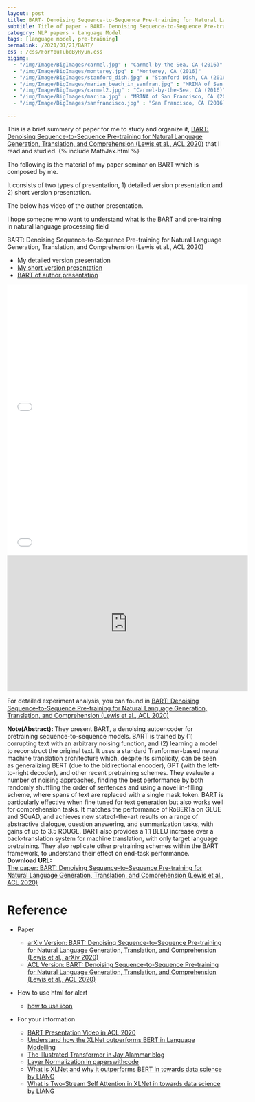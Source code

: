 ```yaml
---
layout: post
title: BART- Denoising Sequence-to-Sequence Pre-training for Natural Language Generation, Translation, and Comprehension
subtitle: Title of paper - BART- Denoising Sequence-to-Sequence Pre-training for Natural Language Generation, Translation, and Comprehension
category: NLP papers - Language Model
tags: [language model, pre-training]
permalink: /2021/01/21/BART/
css : /css/ForYouTubeByHyun.css
bigimg: 
  - "/img/Image/BigImages/carmel.jpg" : "Carmel-by-the-Sea, CA (2016)"
  - "/img/Image/BigImages/monterey.jpg" : "Monterey, CA (2016)"
  - "/img/Image/BigImages/stanford_dish.jpg" : "Stanford Dish, CA (2016)"
  - "/img/Image/BigImages/marian_beach_in_sanfran.jpg" : "MRINA of San Francisco, CA (2016)"
  - "/img/Image/BigImages/carmel2.jpg" : "Carmel-by-the-Sea, CA (2016)"
  - "/img/Image/BigImages/marina.jpg" : "MRINA of San Francisco, CA (2016)"
  - "/img/Image/BigImages/sanfrancisco.jpg" : "San Francisco, CA (2016)"
  
---
```


This is a brief summary of paper for me to study and organize it, [BART: Denoising Sequence-to-Sequence Pre-training for Natural Language Generation, Translation, and Comprehension (Lewis et al., ACL 2020)](https://www.aclweb.org/anthology/2020.acl-main.703/)
   that I read and studied. 
{% include MathJax.html %}


Tho following is the material of my paper seminar on BART which is composed by me.

It consists of two types of presentation, 1) detailed version presentation and 2) short version presentation. 

The below has video of the author presentation. 

I hope someone who want to understand what is the BART and pre-training in natural language processing field

<div id="tutorial-section">

  <div id="tutorial-title">BART: Denoising Sequence-to-Sequence Pre-training for Natural Language Generation, Translation, and Comprehension (Lewis et al., ACL 2020)</div>

  <ul class="nav nav-pills">
    <li class="active"><a data-toggle="tab" href="#detailed_version"></a>My detailed version presentation</li>
    <li><a data-toggle="tab" href="#short_version">My short version presentation</a></li>
    <li><a data-toggle="tab" href="#author_presentation_video"> BART of author presentation</a></li>
  </ul>

  <div class="tab-content">
    <div id="detailed_version" class="tab-pane fade in active">
      <iframe width="560" height="315" src="//www.slideshare.net/slideshow/embed_code/key/TOcOjh8EhDytf"  frameborder="0" allowfullscreen></iframe> 
    </div>
    <div id="short_version" class="tab-pane fade">
      <iframe width="560" height="315" src="//www.slideshare.net/slideshow/embed_code/key/eZSqyLGLn6u658" frameborder="0" allowfullscreen></iframe> 
    </div>
    <div id="author_presentation_video" class="tab-pane fade">
      <iframe width="560" height="315" src="https://slideslive.com/38929218/bart-denoising-sequencetosequence-pretraining-for-natural-language-generation-translation-and-comprehension" frameborder="0" allowfullscreen></iframe>
    </div>
  </div>
</div>
 
 
For detailed experiment analysis, you can found in [BART: Denoising Sequence-to-Sequence Pre-training for Natural Language Generation, Translation, and Comprehension (Lewis et al., ACL 2020)](https://www.aclweb.org/anthology/2020.acl-main.703/)
  
<div class="alert alert-info" role="alert"><i class="fa fa-info-circle"></i> <b>Note(Abstract): </b>
They present BART, a denoising autoencoder for pretraining sequence-to-sequence models. BART is trained by (1) corrupting text with an arbitrary noising function, and (2) learning a model to reconstruct the original text. It uses a standard Tranformer-based neural machine translation architecture which, despite its simplicity, can be seen as generalizing BERT (due to the bidirectional encoder), GPT (with the left-to-right decoder), and other recent pretraining schemes. They evaluate a number of noising approaches, finding the best performance by both randomly shuffling the order of sentences and using a novel in-filling scheme, where spans of text are replaced with a single mask token. BART is particularly effective when fine tuned for text generation but also works well for comprehension tasks. It matches the performance of RoBERTa on GLUE and SQuAD, and achieves new stateof-the-art results on a range of abstractive dialogue, question answering, and summarization tasks, with gains of up to 3.5 ROUGE. BART also provides a 1.1 BLEU increase over a back-translation system for machine translation, with only target language pretraining. They also replicate other pretraining schemes within the BART framework, to understand their effect on end-task performance.
</div>
    
<div class="alert alert-success" role="alert"><i class="fa fa-paperclip fa-lg"></i> <b>Download URL: </b><br>
  <a href="https://www.aclweb.org/anthology/2020.acl-main.703/">The paper:  BART: Denoising Sequence-to-Sequence Pre-training for Natural Language Generation, Translation, and Comprehension (Lewis et al., ACL 2020)</a>
</div>

# Reference 

- Paper 
  - [arXiv Version: BART: Denoising Sequence-to-Sequence Pre-training for Natural Language Generation, Translation, and Comprehension (Lewis et al., arXiv 2020)](https://arxiv.org/abs/1910.13461)
  - [ACL Version: BART: Denoising Sequence-to-Sequence Pre-training for Natural Language Generation, Translation, and Comprehension (Lewis et al., ACL 2020)](https://www.aclweb.org/anthology/2020.acl-main.703/)
  
- How to use html for alert
  - [how to use icon](http://idratherbewriting.com/documentation-theme-jekyll/mydoc_icons.html)
    
- For your information 
   - [BART Presentation Video in ACL 2020](https://slideslive.com/38929218/bart-denoising-sequencetosequence-pretraining-for-natural-language-generation-translation-and-comprehension)
   - [Understand how the XLNet outperforms BERT in Language Modelling](https://medium.com/saarthi-ai/xlnet-the-permutation-language-model-b30f5b4e3c1e)
   - [The Illustrated Transformer in Jay Alammar blog](https://jalammar.github.io/illustrated-transformer/)
   - [Layer Normalization in paperswithcode](https://paperswithcode.com/method/layer-normalization)
   - [What is XLNet and why it outperforms BERT in towards data science by LIANG](https://towardsdatascience.com/what-is-xlnet-and-why-it-outperforms-bert-8d8fce710335)
   - [What is Two-Stream Self Attention in XLNet in towards data science by LIANG](https://towardsdatascience.com/what-is-two-stream-self-attention-in-xlnet-ebfe013a0cf3)
